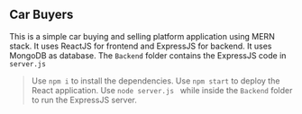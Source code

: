 ## Car Buyers
 This is a simple car buying and selling platform application using MERN stack.
 It uses ReactJS for frontend and ExpressJS for backend.
 It uses MongoDB as database.
 The `Backend` folder contains the ExpressJS code in `server.js`
 
 > Use `npm i` to install the dependencies.
 > Use `npm start` to deploy the React application.
 > Use `node server.js ` while inside the `Backend` folder to run the ExpressJS server.